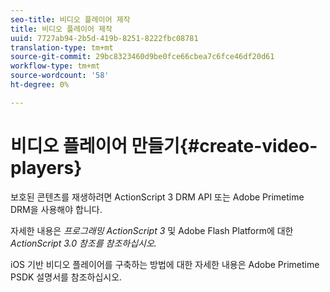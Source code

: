 ```yaml
---
seo-title: 비디오 플레이어 제작
title: 비디오 플레이어 제작
uuid: 7727ab94-2b5d-419b-8251-8222fbc08781
translation-type: tm+mt
source-git-commit: 29bc8323460d9be0fce66cbea7c6fce46df20d61
workflow-type: tm+mt
source-wordcount: '58'
ht-degree: 0%

---
```



# 비디오 플레이어 만들기{#create-video-players}

보호된 콘텐츠를 재생하려면 ActionScript 3 DRM API 또는 Adobe Primetime DRM을 사용해야 합니다.

자세한 내용은 *프로그래밍 ActionScript 3* 및 Adobe Flash Platform에 대한 *ActionScript 3.0 참조를 참조하십시오.*

iOS 기반 비디오 플레이어를 구축하는 방법에 대한 자세한 내용은 Adobe Primetime PSDK 설명서를 참조하십시오.
